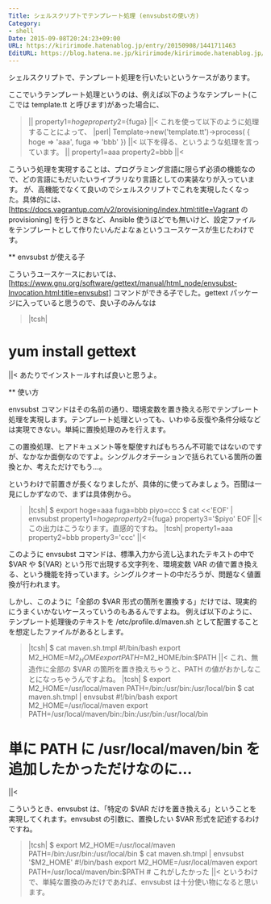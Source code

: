 ```yaml
---
Title: シェルスクリプトでテンプレート処理 (envsubstの使い方)
Category:
- shell
Date: 2015-09-08T20:24:23+09:00
URL: https://kiririmode.hatenablog.jp/entry/20150908/1441711463
EditURL: https://blog.hatena.ne.jp/kiririmode/kiririmode.hatenablog.jp/atom/entry/6653458415120629972
---
```


シェルスクリプトで、テンプレート処理を行いたいというケースがあります。

ここでいうテンプレート処理というのは、例えば以下のようなテンプレート(ここでは template.tt と呼びます)があった場合に、
>||
property1=${hoge}
property2=${fuga}
||<
これを使って以下のように処理することによって、
>|perl|
Template->new('template.tt')->process( {
  hoge => 'aaa',
  fuga => 'bbb'
})
||<
以下を得る、というような処理を言っています。
>||
property1=aaa
property2=bbb
||<

こういう処理を実現することは、プログラミング言語に限らず必須の機能なので、どの言語にもだいたいライブラリなり言語としての実装なりが入っています。
が、高機能でなくて良いのでシェルスクリプトでこれを実現したくなった。具体的には、[https://docs.vagrantup.com/v2/provisioning/index.html:title=Vagrant の provisioning] を行うときなど、Ansible 使うほどでも無いけど、設定ファイルをテンプレートとして作りたいんだよなぁというユースケースが生じたわけです。

** envsubst が使える子

こういうユースケースにおいては、[https://www.gnu.org/software/gettext/manual/html_node/envsubst-Invocation.html:title=envsubst] コマンドができる子でした。gettext パッケージに入っていると思うので、良い子のみんなは
>|tcsh|
# yum install gettext
||<
あたりでインストールすれば良いと思うよ。

** 使い方

envsubst コマンドはその名前の通り、環境変数を置き換える形でテンプレート処理を実現します。テンプレート処理といっても、いわゆる反復や条件分岐などは実現できない。単純に置換処理のみを行えます。

この置換処理、ヒアドキュメント等を駆使すればもちろん不可能ではないのですが、なかなか面倒なのですよ。シングルクオテーションで括られている箇所の置換とか、考えただけでもう…。

というわけで前置きが長くなりましたが、具体的に使ってみましょう。百聞は一見にしかずなので、まずは具体例から。
>|tcsh|
$ export hoge=aaa fuga=bbb piyo=ccc
$ cat <<'EOF' | envsubst
property1=${hoge}
property2=${fuga}
property3='$piyo'
EOF
||<
この出力はこうなります。直感的ですね。
>|tcsh|
property1=aaa
property2=bbb
property3='ccc'
||<

このように envsubst コマンドは、標準入力から流し込まれたテキストの中で $VAR や ${VAR} という形で出現する文字列を、環境変数 VAR の値で置き換える、という機能を持っています。シングルクオートの中だろうが、問題なく値置換が行われます。

しかし、このように「全部の $VAR 形式の箇所を置換する」だけでは、現実的にうまくいかないケースっていうのもあるんですよね。
例えば以下のように、テンプレート処理後のテキストを /etc/profile.d/maven.sh として配置することを想定したファイルがあるとします。
>|tcsh|
$ cat maven.sh.tmpl
#!/bin/bash
export M2_HOME=$M2_HOME
export PATH=$M2_HOME/bin:$PATH
||<
これ、無造作に全部の $VAR の箇所を置き換えちゃうと、PATH の値がおかしなことになっちゃうんですよね。
>|tcsh|
$ export M2_HOME=/usr/local/maven PATH=/bin:/usr/bin:/usr/local/bin
$ cat maven.sh.tmpl | envsubst
#!/bin/bash
export M2_HOME=/usr/local/maven
export PATH=/usr/local/maven/bin:/bin:/usr/bin:/usr/local/bin
# 単に PATH に /usr/local/maven/bin を追加したかっただけなのに…
||<

こういうとき、envsubst は、「特定の $VAR だけを置き換える」ということを実現してくれます。envsubst の引数に、置換したい $VAR 形式を記述するわけですね。
>|tcsh|
$ export M2_HOME=/usr/local/maven PATH=/bin:/usr/bin:/usr/local/bin
$ cat maven.sh.tmpl | envsubst '$M2_HOME'
#!/bin/bash
export M2_HOME=/usr/local/maven
export PATH=/usr/local/maven/bin:$PATH  # これがしたかった
||<
というわけで、単純な置換のみだけであれば、envsubst は十分使い物になると思います。
